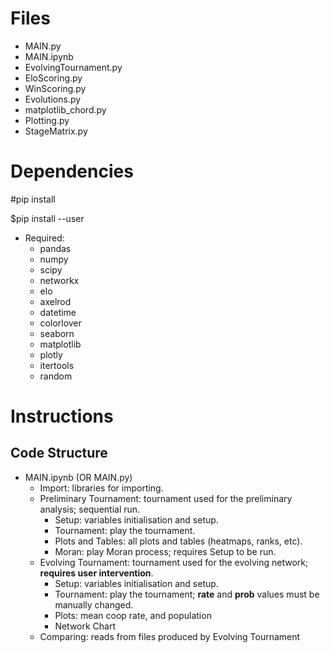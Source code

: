 
# Files

- MAIN.py
- MAIN.ipynb
- EvolvingTournament.py
- EloScoring.py
- WinScoring.py
- Evolutions.py
- matplotlib_chord.py
- Plotting.py
- StageMatrix.py


# Dependencies

\#pip install <lib>
    
\$pip install --user <lib>

- Required:
    - pandas
    - numpy
    - scipy
    - networkx
    - elo
    - axelrod
    - datetime
    - colorlover
    - seaborn
    - matplotlib
    - plotly
    - itertools
    - random


# Instructions

## Code Structure

- MAIN.ipynb (OR MAIN.py)
    - Import: libraries for importing.
    - Preliminary Tournament: tournament used for the preliminary analysis; sequential run.
        - Setup: variables initialisation and setup.
        - Tournament: play the tournament.
        - Plots and Tables: all plots and tables (heatmaps, ranks, etc).
        - Moran: play Moran process; requires Setup to be run.
    - Evolving Tournament: tournament used for the evolving network; **requires user intervention**.
        - Setup: variables initialisation and setup.
        - Tournament: play the tournament; **rate** and **prob** values must be manually changed.
        - Plots: mean coop rate, and population
        - Network Chart
    - Comparing: reads from files produced by Evolving Tournament
    
